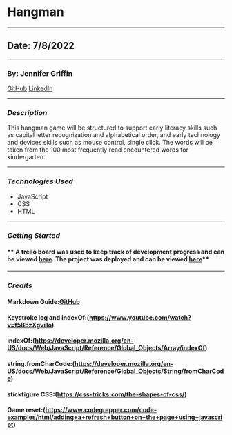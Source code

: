 # Hangman

---

## Date: 7/8/2022

---

### By: Jennifer Griffin

[GitHub](https://github.com/jengriffin) [LinkedIn](https://www.linkedin.com/in/jennifer-griffin-1223211b8/)

---

### **_Description_**

This hangman game will be structured to support early literacy skills such as capital letter recognization and alphabetical order, and early technology and devices skills such as mouse control, single click. The words will be taken from the 100 most frequently read encountered words for kindergarten.

---

### **_Technologies Used_**

- JavaScript
- CSS
- HTML

---

### **_Getting Started_**

#### ** A trello board was used to keep track of development progress and can be viewed [here](https://trello.com/b/AaxH1E0d/hangman). The project was deployed and can be viewed [here](http://www.duckduckgo.com)**

---

### **_Credits_**

#### **Markdown Guide:[GitHub](https://github.com/jengriffin/u1_hw_markdown)**

#### **Keystroke log and indexOf:(https://www.youtube.com/watch?v=f5BbzXgvi1o)**

#### **indexOf:(https://developer.mozilla.org/en-US/docs/Web/JavaScript/Reference/Global_Objects/Array/indexOf)**

#### **string.fromCharCode:(https://developer.mozilla.org/en-US/docs/Web/JavaScript/Reference/Global_Objects/String/fromCharCode)**

#### **stickfigure CSS:(https://css-tricks.com/the-shapes-of-css/)**

#### **Game reset:(https://www.codegrepper.com/code-examples/html/adding+a+refresh+button+on+the+page+using+javascript)**
